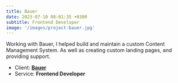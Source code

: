 ```yaml
---
title: Bauer
date: 2023-07-10 08:01:35 +0300
subtitle: Frontend Developer
image: '/images/project-bauer.jpg'
---
```


Working with Bauer, I helped build and maintain a custom Content Management System. As well as creating custom landing pages, and providing support.

<ul class="list-inline item-details">
    <li>Client:
        <strong><a href="https://www.bauer.com/.com">Bauer</a>
        </strong>
    </li>
    <li>Service:
        <strong>Frontend Developer</strong>
    </li>
</ul>